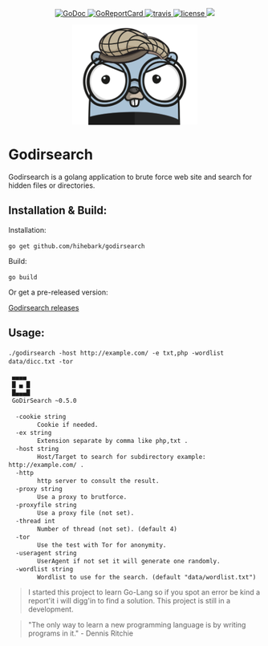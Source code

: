 <p align="center">
    <a href="https://godoc.org/github.com/hihebark/godirsearch">
        <img src="https://godoc.org/github.com/hihebark/godirsearch?status.svg" alt="GoDoc">
    </a>
    <a href="https://goreportcard.com/report/github.com/hihebark/godirsearch">
        <img src="https://goreportcard.com/badge/github.com/hihebark/godirsearch" alt="GoReportCard">
    </a>
    <a href="https://travis-ci.org/hihebark/godirsearch">
        <img src="https://travis-ci.org/hihebark/godirsearch.svg?branch=master" alt="travis">
    </a>
    <a href="https://github.com/hihebark/godirsearch/blob/master/LICENSE">
        <img src="https://img.shields.io/aur/license/yaourt.svg" alt="license">
    </a>
    <a href="https://codecov.io/gh/hihebark/godirsearch">
        <img src="https://codecov.io/gh/hihebark/godirsearch/branch/master/graph/badge.svg" />
    </a>
</p>

<p align="center">
	<a href="https://hihebark.github.io/godirsearch/">
		<img src="data/web/assets/img/logo.png" width="250">
	</a>
</p>

Godirsearch
===========

Godirsearch is a golang application to brute force web site and search for hidden files or directories.

Installation & Build:
---------------------

Installation:

`go get github.com/hihebark/godirsearch`

Build:

`go build`

Or get a pre-released version:

[Godirsearch releases](https://github.com/hihebark/godirsearch/releases)

Usage:
------

`./godirsearch -host http://example.com/ -e txt,php -wordlist data/dicc.txt -tor`

```
 ▄▄▄▄
 █ ▄ █
 █▄▄▄█
 GoDirSearch ~0.5.0

  -cookie string
    	Cookie if needed.
  -ex string
    	Extension separate by comma like php,txt .
  -host string
    	Host/Target to search for subdirectory example: http://example.com/ .
  -http
    	http server to consult the result.
  -proxy string
    	Use a proxy to brutforce.
  -proxyfile string
    	Use a proxy file (not set).
  -thread int
    	Number of thread (not set). (default 4)
  -tor
    	Use the test with Tor for anonymity.
  -useragent string
    	UserAgent if not set it will generate one randomly.
  -wordlist string
    	Wordlist to use for the search. (default "data/wordlist.txt")

```
> I started this project to learn Go-Lang so if you spot an error be kind a report'it i will digg'in to find a solution. This project is still in a development.

> "The only way to learn a new programming language is by writing programs in it." - Dennis Ritchie

